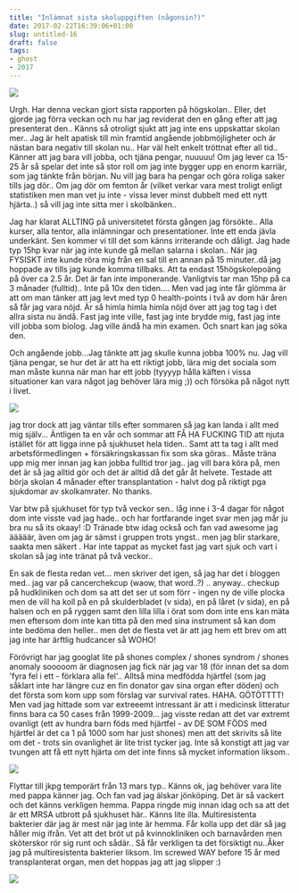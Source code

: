 ```yaml
---
title: "Inlämnat sista skoluppgiften (någonsin?)"
date: 2017-02-22T16:39:06+01:00
slug: untitled-16
draft: false
tags:
- ghost
- 2017
---
```


![](/assets/images/ghost/2017/02/googling.jpg)

Urgh. Har denna veckan gjort sista rapporten på högskolan.. Eller, det gjorde jag förra veckan och nu har jag reviderat den en gång efter att jag presenterat den.. Känns så otroligt sjukt att jag inte ens uppskattar skolan mer.. Jag är helt apatisk till min framtid angående jobbmöjligheter och är nästan bara negativ till skolan nu.. Har väl helt enkelt tröttnat efter all tid..
Känner att jag bara vill jobba, och tjäna pengar, nuuuuu!
Om jag lever ca 15-25 år så spelar det inte så stor roll om jag inte bygger upp en enorm karriär, som jag tänkte från början. Nu vill jag bara ha pengar och göra roliga saker tills jag dör.. Om jag dör om femton år (vilket verkar vara mest troligt enligt statistiken men man vet ju inte - vissa lever minst dubbelt med ett nytt hjärta..) så vill jag inte sitta mer i skolbänken..

Jag har klarat ALLTING på universitetet första gången jag försökte.. Alla kurser, alla tentor, alla inlämningar och presentationer. Inte ett enda jävla underkänt. Sen kommer vi till det som känns irriterande och dåligt. 
Jag hade typ 15hp kvar när jag inte kunde gå mellan salarna i skolan.. När jag FYSISKT inte kunde röra mig från en sal till en annan på 15 minuter..då jag hoppade av tills jag kunde komma tillbaks.
Att ta endast 15högskolepoäng på över ca 2.5 år. Det är fan inte imponerande.
Vanligtvis tar man 15hp på ca 3 månader (fulltid).. Inte på 10x den tiden....
Men vad jag inte får glömma är att om man tänker att jag levt med typ 0 health-points i två av dom här åren så får jag vara nöjd.
Är så himla himla himla nöjd över att jag tog tag i det allra sista nu ändå. Fast jag inte ville, fast jag inte brydde mig, fast jag inte vill jobba som biolog. Jag ville ändå ha min examen. Och snart kan jag söka den.

Och angående jobb...Jag tänkte att jag skulle kunna jobba 100% nu. Jag vill tjäna pengar, se hur det är att ha ett riktigt jobb, lära mig det sociala som man måste kunna när man har ett jobb (tyyyyp hålla käften i vissa situationer kan vara något jag behöver lära mig ;)) och försöka på något nytt i livet.

![](/assets/images/ghost/2017/03/DSC03703.JPG)

jag tror dock att jag väntar tills efter sommaren så jag kan landa i allt med mig själv... Äntligen ta en vår och sommar att FÅ HA FUCKING TID att njuta istället för att ligga inne på sjukhuset hela tiden.. Samt att ta tag i allt med arbetsförmedlingen + försäkringskassan fix som ska göras.. Måste träna upp mig mer innan jag kan jobba fulltid tror jag.. jag vill bara köra på, men det är så jag alltid gör och det är alltid då det går åt helvete. Testade att börja skolan 4 månader efter transplantation - halvt dog på riktigt pga sjukdomar av skolkamrater. No thanks.

Var btw på sjukhuset för typ två veckor sen.. låg inne i 3-4 dagar för något dom inte visste vad jag hade.. och har fortfarande inget svar men jag mår ju bra nu så its okaay! :D Tränade btw idag också och fan vad awesome jag ääääär, även om jag är sämst i gruppen trots yngst.. men jag blir starkare, saakta men säkert . Har inte tappat as mycket fast jag vart sjuk och vart i skolan så jag inte tränat på två veckor..

En sak de flesta redan vet... men skriver det igen, så jag har det i bloggen med.. jag var på cancerchekcup (waow, that word..?) .. anyway.. checkup på hudkliniken och dom sa att det ser ut som förr - ingen ny de ville plocka men de vill ha koll på en på skulderbladet (v sida), en på låret (v sida), en på halsen och en på ryggen samt den lilla lilla i örat som dom inte ens kan mäta men eftersom dom inte kan titta på den med sina instrument så kan dom inte bedöma den heller..
men det de flesta vet är att jag hem ett brev om att jag inte har ärftlig hudcancer så WOHO!


Förövrigt har jag googlat lite på shones complex / shones syndrom / shones anomaly sooooom är diagnosen jag fick när jag var 18 (för innan det sa dom 'fyra fel i ett - förklara alla fel'.. Alltså mina medfödda hjärtfel (som jag såklart inte har längre cuz en fin donator gav sina organ efter döden) och det första som kom upp som förslag var survival rates. HAHA. GÖTÖTTTT! Men vad jag hittade som var extreeemt intressant är att i medicinsk litteratur finns bara ca 50 cases från 1999-2009... jag visste redan att det var extremt ovanligt (ett av hundra barn föds med hjärtfel - av DE SOM FÖDS med hjärtfel är det ca 1 på 1000 som har just shones) men att det skrivits så lite om det - trots sin ovanlighet är lite trist tycker jag. Inte så konstigt att jag var tvungen att få ett nytt hjärta om det inte finns så mycket information liksom..

![](/assets/images/ghost/2017/03/IMG_0894.JPG)

Flyttar till jkpg temporärt från 13 mars typ.. Känns ok, jag behöver vara lite med pappa känner jag. Och fan vad jag älskar jönköping. Det är så vackert och det känns verkligen hemma.
Pappa ringde mig innan idag och sa att det är ett MRSA utbrott på sjukhuset här.. Känns lite illa. Multiresistenta bakterier där jag är mest när jag inte är hemma. Får kolla upp det där så jag håller mig ifrån. Vet att det bröt ut på kvinnokliniken och barnavården men sköterskor rör sig runt och sådär.. Så får verkligen ta det försiktigt nu..Åker jag på multiresistenta bakterier liksom. Im screwed WAY before 15 år med transplanterat organ, men det hoppas jag att jag slipper :)

![](/assets/images/ghost/2017/03/IMG_0875.JPG)

